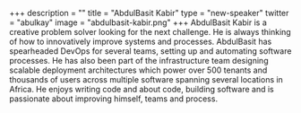 +++
description = ""
title = "AbdulBasit Kabir"
type = "new-speaker"
twitter = "abulkay"
image = "abdulbasit-kabir.png"
+++
AbdulBasit Kabir is a creative problem solver looking for the next challenge. He is always thinking of how to innovatively improve systems and processes. AbdulBasit has spearheaded DevOps for several teams, setting up and automating software processes. He has also been part of the infrastructure team designing scalable deployment architectures which power over 500 tenants and thousands of users across multiple software spanning several locations in Africa. He enjoys writing code and about code, building software and is passionate about improving himself, teams and process.